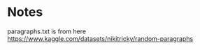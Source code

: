 # Notes

paragraphs.txt is from here <https://www.kaggle.com/datasets/nikitricky/random-paragraphs>
